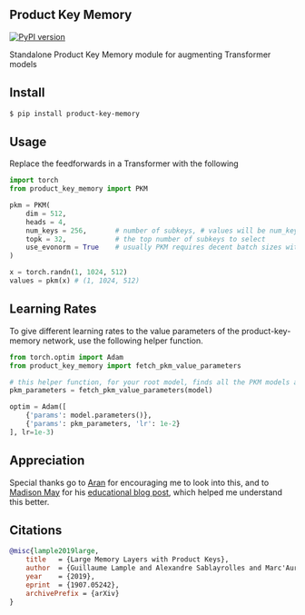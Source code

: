 ## Product Key Memory

[![PyPI version](https://badge.fury.io/py/product-key-memory.svg)](https://badge.fury.io/py/product-key-memory)

Standalone Product Key Memory module for augmenting Transformer models

## Install

```bash
$ pip install product-key-memory
```

## Usage

Replace the feedforwards in a Transformer with the following

```python
import torch
from product_key_memory import PKM

pkm = PKM(
    dim = 512,
    heads = 4,
    num_keys = 256,       # number of subkeys, # values will be num_keys ^ 2
    topk = 32,            # the top number of subkeys to select
    use_evonorm = True    # usually PKM requires decent batch sizes with batchnorm to work well. this is an experimental feature using the new evonorm-s0 for batch-independent normalization
)

x = torch.randn(1, 1024, 512)
values = pkm(x) # (1, 1024, 512)
```

## Learning Rates

To give different learning rates to the value parameters of the product-key-memory network, use the following helper function.

```python
from torch.optim import Adam
from product_key_memory import fetch_pkm_value_parameters

# this helper function, for your root model, finds all the PKM models and the embedding bag weight parameters
pkm_parameters = fetch_pkm_value_parameters(model)

optim = Adam([
    {'params': model.parameters()},
    {'params': pkm_parameters, 'lr': 1e-2}
], lr=1e-3)
```

## Appreciation

Special thanks go to <a href="https://github.com/AranKomat">Aran</a> for encouraging me to look into this, and to <a href="https://github.com/madisonmay">Madison May</a> for his <a href="https://www.pragmatic.ml/large-memory-layers-with-product-keys/">educational blog post</a>, which helped me understand this better.

## Citations

```bibtex
@misc{lample2019large,
    title   = {Large Memory Layers with Product Keys},
    author  = {Guillaume Lample and Alexandre Sablayrolles and Marc'Aurelio Ranzato and Ludovic Denoyer and Hervé Jégou},
    year    = {2019},
    eprint  = {1907.05242},
    archivePrefix = {arXiv}
}
```
